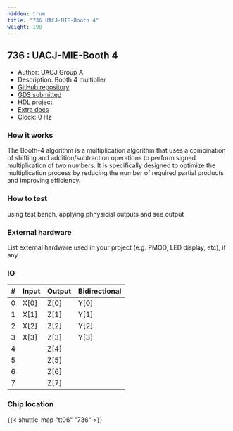 ```yaml
---
hidden: true
title: "736 UACJ-MIE-Booth 4"
weight: 198
---
```


## 736 : UACJ-MIE-Booth 4

* Author: UACJ Group A
* Description: Booth 4 multiplier
* [GitHub repository](https://github.com/HHRB98/UACJ-MIE-booth4)
* [GDS submitted](https://github.com/HHRB98/UACJ-MIE-booth4/actions/runs/8746999207)
* HDL project
* [Extra docs](None)
* Clock: 0 Hz

<!---

This file is used to generate your project datasheet. Please fill in the information below and delete any unused
sections.

You can also include images in this folder and reference them in the markdown. Each image must be less than
512 kb in size, and the combined size of all images must be less than 1 MB.
-->


### How it works

The Booth-4 algorithm is a multiplication algorithm that uses a combination of shifting and addition/subtraction operations to perform signed multiplication of two numbers. It is specifically designed to optimize the multiplication process by reducing the number of required partial products and improving efficiency.

### How to test

using test bench, applying phhysicial outputs and see output

### External hardware

List external hardware used in your project (e.g. PMOD, LED display, etc), if any


### IO

| # | Input          | Output         | Bidirectional   |
| - | -------------- | -------------- | --------------- |
| 0 | X[0] | Z[0] | Y[0] |
| 1 | X[1] | Z[1] | Y[1] |
| 2 | X[2] | Z[2] | Y[2] |
| 3 | X[3] | Z[3] | Y[3] |
| 4 |  | Z[4] |  |
| 5 |  | Z[5] |  |
| 6 |  | Z[6] |  |
| 7 |  | Z[7] |  |

### Chip location

{{< shuttle-map "tt06" "736" >}}
